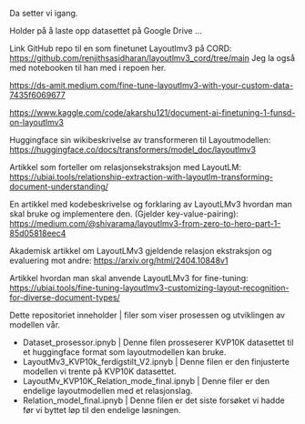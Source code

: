Da setter vi igang.

Holder på å laste opp datasettet på Google Drive ...

Link GitHub repo til en som finetunet Layoutlmv3 på CORD: https://github.com/renjithsasidharan/layoutlmv3_cord/tree/main
Jeg la også med notebooken til han med i repoen her.

https://ds-amit.medium.com/fine-tune-layoutlmv3-with-your-custom-data-7435f6069677

https://www.kaggle.com/code/akarshu121/document-ai-finetuning-1-funsd-on-layoutlmv3


Huggingface sin wikibeskrivelse av transformeren til Layoutmodellen:
https://huggingface.co/docs/transformers/model_doc/layoutlmv3

Artikkel som forteller om relasjonsekstraksjon med LayoutLM:
https://ubiai.tools/relationship-extraction-with-layoutlm-transforming-document-understanding/

En artikkel med kodebeskrivelse og forklaring av LayoutLMv3 hvordan man skal bruke og implementere den. (Gjelder key-value-pairing):
https://medium.com/@shivarama/layoutlmv3-from-zero-to-hero-part-1-85d05818eec4

Akademisk artikkel om LayoutLMv3 gjeldende relasjon ekstraksjon og evaluering mot andre:
https://arxiv.org/html/2404.10848v1

Artikkel hvordan man skal anvende LayoutLMv3 for fine-tuning:
https://ubiai.tools/fine-tuning-layoutlmv3-customizing-layout-recognition-for-diverse-document-types/


Dette repositoriet inneholder | filer som viser prosessen og utviklingen av modellen vår.
- Dataset_prosessor.ipnyb | Denne filen prosseserer KVP10K datasettet til et huggingface format som layoutmodellen kan bruke.
- LayoutMv3_KVP10k_ferdigstilt_V2.ipnyb | Denne filen er den finjusterte modellen vi trente på KVP10K datasettet.
- LayoutMv_KVP10K_Relation_mode_final.ipnyb | Denne filer er den endelige layoutmodellen med et relasjonslag.
- Relation_model_final.ipnyb | Denne filen er det siste forsøket vi hadde før vi byttet løp til den endelige løsningen.

